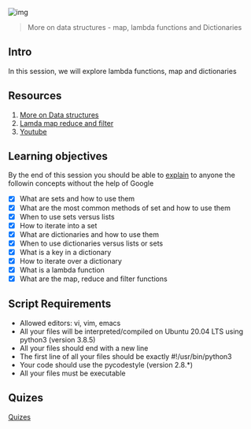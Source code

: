 ![img](https://assets.imaginablefutures.com/media/images/ALX_Logo.max-200x150.png)
> More on data structures - map, lambda functions and Dictionaries 

## Intro 
In this session, we will explore lambda functions, map and dictionaries

## Resources 
1. [More on Data structures](https://docs.python.org/3/tutorial/datastructures.html)
2. [Lamda map reduce and filter](https://python-course.eu/advanced-python/lambda-filter-reduce-map.php)
3. [Youtube](https://www.youtube.com/watch?v=1GAC6KQUPeg)

## Learning objectives
By the end of this session you should be able to [explain](https://fs.blog/feynman-learning-technique/) to anyone the followin concepts without  the help of Google

- [X] What are sets and how to use them
- [X] What are the most common methods of set and how to use them
- [X] When to use sets versus lists
- [X] How to iterate into a set
- [X] What are dictionaries and how to use them
- [X] When to use dictionaries versus lists or sets
- [X] What is a key in a dictionary
- [X] How to iterate over a dictionary
- [X] What is a lambda function
- [X] What are the map, reduce and filter functions

## Script Requirements 
* Allowed editors: vi, vim, emacs
* All your files will be interpreted/compiled on Ubuntu 20.04 LTS using python3 (version 3.8.5)
* All your files should end with a new line
* The first line of all your files should be exactly #!/usr/bin/python3
* Your code should use the pycodestyle (version 2.8.*)
* All your files must be executable

## Quizes
[Quizes](./quiz.md)